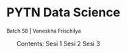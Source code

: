 <h1> PYTN Data Science
  </h1>
   <p style="font-size:12px"> Batch 58 | Vaneskha Frischilya </p>
<ol> Contents:
Sesi 1
Sesi 2
Sesi 3

